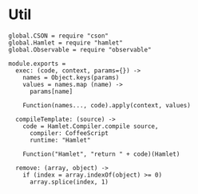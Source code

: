 Util
====

    global.CSON = require "cson"
    global.Hamlet = require "hamlet"
    global.Observable = require "observable"

    module.exports =
      exec: (code, context, params={}) ->
        names = Object.keys(params)
        values = names.map (name) ->
          params[name]

        Function(names..., code).apply(context, values)

      compileTemplate: (source) ->
        code = Hamlet.Compiler.compile source,
          compiler: CoffeeScript
          runtime: "Hamlet"

        Function("Hamlet", "return " + code)(Hamlet)

      remove: (array, object) ->
        if (index = array.indexOf(object) >= 0)
          array.splice(index, 1)
